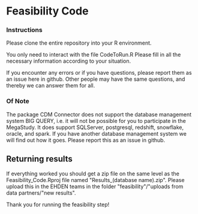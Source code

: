 
# Feasibility Code

### Instructions
Please clone the entire repository into your R environment.

You only need to interact with the file CodeToRun.R
Please fill in all the necessary information according to your situation. 

If you encounter any errors or if you have questions, please report them as an issue here in github. 
Other people may have the same questions, and thereby we can answer them for all. 

### Of Note
The package CDM Connector does not support the database management system BIG QUERY, i.e. it will not be possible for you to participate in the MegaStudy. 
It does support SQLServer, postgresql, redshift, snowflake, oracle, and spark. 
If you have another database management system we will find out how it goes. Please report this as an issue in github.

## Returning results

If everything worked you should get a zip file on the same level as the Feasibility_Code.Rproj file named "Results_(database name).zip".
Please upload this in the EHDEN teams in the folder "feasibility"/"uploads from data partners/"new results".

Thank you for running the feasibility step!

